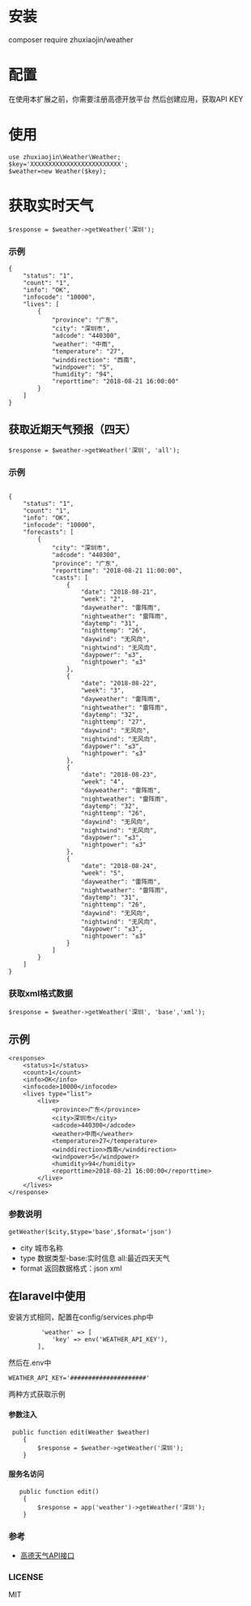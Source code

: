 # 安装
composer require zhuxiaojin/weather
# 配置
在使用本扩展之前，你需要注册高德开放平台
然后创建应用，获取API KEY
# 使用
    use zhuxiaojin\Weather\Weather;
    $key='XXXXXXXXXXXXXXXXXXXXXXXXX';
    $weather=new Weather($key);
# 获取实时天气
    $response = $weather->getWeather('深圳');
### 示例
````
{
    "status": "1",
    "count": "1",
    "info": "OK",
    "infocode": "10000",
    "lives": [
        {
            "province": "广东",
            "city": "深圳市",
            "adcode": "440300",
            "weather": "中雨",
            "temperature": "27",
            "winddirection": "西南",
            "windpower": "5",
            "humidity": "94",
            "reporttime": "2018-08-21 16:00:00"
        }
    ]
}
````
## 获取近期天气预报（四天）
    $response = $weather->getWeather('深圳', 'all');

### 示例
```

{
    "status": "1", 
    "count": "1", 
    "info": "OK", 
    "infocode": "10000", 
    "forecasts": [
        {
            "city": "深圳市", 
            "adcode": "440300", 
            "province": "广东", 
            "reporttime": "2018-08-21 11:00:00", 
            "casts": [
                {
                    "date": "2018-08-21", 
                    "week": "2", 
                    "dayweather": "雷阵雨", 
                    "nightweather": "雷阵雨", 
                    "daytemp": "31", 
                    "nighttemp": "26", 
                    "daywind": "无风向", 
                    "nightwind": "无风向", 
                    "daypower": "≤3", 
                    "nightpower": "≤3"
                }, 
                {
                    "date": "2018-08-22", 
                    "week": "3", 
                    "dayweather": "雷阵雨", 
                    "nightweather": "雷阵雨", 
                    "daytemp": "32", 
                    "nighttemp": "27", 
                    "daywind": "无风向", 
                    "nightwind": "无风向", 
                    "daypower": "≤3", 
                    "nightpower": "≤3"
                }, 
                {
                    "date": "2018-08-23", 
                    "week": "4", 
                    "dayweather": "雷阵雨", 
                    "nightweather": "雷阵雨", 
                    "daytemp": "32", 
                    "nighttemp": "26", 
                    "daywind": "无风向", 
                    "nightwind": "无风向", 
                    "daypower": "≤3", 
                    "nightpower": "≤3"
                }, 
                {
                    "date": "2018-08-24", 
                    "week": "5", 
                    "dayweather": "雷阵雨", 
                    "nightweather": "雷阵雨", 
                    "daytemp": "31", 
                    "nighttemp": "26", 
                    "daywind": "无风向", 
                    "nightwind": "无风向", 
                    "daypower": "≤3", 
                    "nightpower": "≤3"
                }
            ]
        }
    ]
}
```
### 获取xml格式数据
    $response = $weather->getWeather('深圳', 'base','xml');

## 示例
``` 
<response>
    <status>1</status>
    <count>1</count>
    <info>OK</info>
    <infocode>10000</infocode>
    <lives type="list">
        <live>
            <province>广东</province>
            <city>深圳市</city>
            <adcode>440300</adcode>
            <weather>中雨</weather>
            <temperature>27</temperature>
            <winddirection>西南</winddirection>
            <windpower>5</windpower>
            <humidity>94</humidity>
            <reporttime>2018-08-21 16:00:00</reporttime>
        </live>
    </lives>
</response>
```
### 参数说明
 
    getWeather($city,$type='base',$format='json')
 
* city 城市名称
* type 数据类型-base:实时信息 all:最近四天天气
* format 返回数据格式：json  xml
## 在laravel中使用
安装方式相同，配置在config/services.php中
```
         'weather' => [
            'key' => env('WEATHER_API_KEY'),
        ],
```
然后在.env中

    WEATHER_API_KEY='#####################'

两种方式获取示例
#### 参数注入
``` 
 public function edit(Weather $weather) 
    {
        $response = $weather->getWeather('深圳');
    }
```
#### 服务名访问
```
   public function edit() 
    {
        $response = app('weather')->getWeather('深圳');
    }
```
### 参考
* [高德天气API接口](https://lbs.amap.com/api/webservice/guide/api/weatherinfo/)

### LICENSE

MIT


